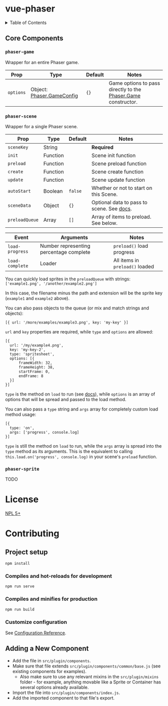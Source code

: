 # vue-phaser


<details>
<summary>Table of Contents</summary>

- [vue-phaser](#vue-phaser)
  - [Core Components](#core-components)
    - [`phaser-game`](#phaser-game)
    - [`phaser-scene`](#phaser-scene)
    - [`phaser-sprite`](#phaser-sprite)
- [License](#license)
- [Contributing](#contributing)
  - [Project setup](#project-setup)
    - [Compiles and hot-reloads for development](#compiles-and-hot-reloads-for-development)
    - [Compiles and minifies for production](#compiles-and-minifies-for-production)
    - [Customize configuration](#customize-configuration)
  - [Adding a New Component](#adding-a-new-component)
</details>




## Core Components 

### `phaser-game`

Wrapper for an entire Phaser game.

| Prop      | Type                                                                                                       | Default | Notes                                                                                                                        |
| --------- | ---------------------------------------------------------------------------------------------------------- | ------- | ---------------------------------------------------------------------------------------------------------------------------- |
| `options` | Object: [Phaser.GameConfig](https://photonstorm.github.io/phaser3-docs/Phaser.Types.Core.html#.GameConfig) | `{}`    | Game options to pass directly to the [Phaser.Game](https://photonstorm.github.io/phaser3-docs/Phaser.Game.html) constructor. |

### `phaser-scene`

Wrapper for a single Phaser scene.

| Prop           | Type     | Default | Notes                                                                                                                               |
| -------------- | -------- | ------- | ----------------------------------------------------------------------------------------------------------------------------------- |
| `sceneKey`     | String   |         | **Required**                                                                                                                        |
| `init`         | Function |         | Scene init function                                                                                                                 |
| `preload`      | Function |         | Scene preload function                                                                                                              |
| `create`       | Function |         | Scene create function                                                                                                               |
| `update`       | Function |         | Scene update function                                                                                                               |
| `autoStart`    | Boolean  | `false` | Whether or not to start on this Scene.                                                                                              |
| `sceneData`    | Object   | `{}`    | Optional data to pass to scene. See [docs](https://photonstorm.github.io/phaser3-docs/Phaser.Scenes.SceneManager.html#add__anchor). |
| `preloadQueue` | Array    | `[]`    | Array of items to preload. See below.                                                                                               |

| Event           | Arguments                               | Notes                           |
| --------------- | --------------------------------------- | ------------------------------- |
| `load-progress` | Number representing percentage complete | `preload()` load progress       |
| `load-complete` | Loader                                  | All items in `preload()` loaded |

You can quickly load sprites in the `preloadQueue` with strings: 
  `['example1.png', '/another/example2.png']`
  
In this case, the filename minus the path and extension will be the sprite key (`example1` and `example2` above).

You can also pass objects to the queue (or mix and match strings and objects):

```
[{ url: '/more/examples/example3.png', key: 'my-key' }]
```
  
`url` and `key` properties are required, while `type` and `options` are allowed:

```
[{ 
  url: '/my/example4.png', 
  key: 'my-key-2', 
  type: 'spritesheet', 
  options: [{
      frameWidth: 32,
      frameHeight: 38,
      startFrame: 0,
      endFrame: 8
  }] 
}]
```                      

`type` is the method on `load` to run (see [docs](https://photonstorm.github.io/phaser3-docs/Phaser.Loader.LoaderPlugin.html#toc24__anchor)), while `options` is an array of options that will be spread and passed to the load method.

You can also pass a `type` string and `args` array for completely custom load method usage:

```
[{
  type: 'on',
  args: ['progress', console.log]
}]
```

`type` is still the method on `load` to run, while the `args` array is spread into the `type` method as its arguments. This is the equivalent to calling `this.load.on('progress', console.log)` in your scene's `preload` function.

  ### `phaser-sprite`

  TODO

# License

[NPL 5+](https://git.pixie.town/thufie/NPL/src/branch/master/NPL.txt)

# Contributing

## Project setup
```
npm install
```

### Compiles and hot-reloads for development
```
npm run serve
```

### Compiles and minifies for production
```
npm run build
```

### Customize configuration
See [Configuration Reference](https://cli.vuejs.org/config/).


## Adding a New Component

* Add the file in `src/plugin/components`.
* Make sure that file extends `src/plugin/components/common/base.js` (see existing components for examples). 
  * Also make sure to use any relevant mixins in the `src/plugin/mixins` folder - for example, anything movable like a Sprite or Container has several options already available.
* Import the file into `src/plugin/components/index.js`.
* Add the imported component to that file's export.
